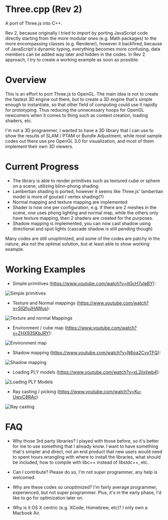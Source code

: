 Three.cpp (Rev 2)
=========

A port of Three.js into C++. 

Rev 2, because originally I tried to import by porting JavaScript code directly starting from the more modular ones (e.g. Math packages) to the more encompassing classes (e.g. Renderer), however it backfired, because of JavaScript's dynamic typing, everything becomes more confusing, data members can be added way later and hidden in the codes. In Rev 2 approach, I try to create a working example as soon as possible.


Overview
========
This is an effort to port Three.js to OpenGL. The main idea is not to create the fastest 3D engine out there, but to create a 3D engine that's simple enough to instantiate, so that other field of computing could use it rapidly for prototyping. Thus reducing the unnecessary hoops for OpenGL newcomers when it comes to thing such as context creation, loading shaders, etc.

I'm not a 3D programmer, I wanted to have a 3D library that I can use to show the results of SLAM / PTAM or Bundle Adjustment, while most sample codes out there use pre OpenGL 3.0 for visualization, and most of them implement their own 3D viewers.


Current Progress
================
* The library is able to render primitives such as textured cube or sphere on a scene, utilizing blinn-phong shading. 
* Lambertian shading is ported, however it seems like Three.js' lambertian model is more of gourad / vertex shading(?)
* Normal mapping and texture mapping are implemented
* Shader is now one per configuration, e.g. if there are 2 meshes in the scene, one uses phong lighting and normal map, while the others only have texture mapping, then 2 shaders are created for the purposes.
* Shadow mapping is implemented, you can now cast shadow using directional and spot lights (cascade shadow is still pending though)

Many codes are still unoptimized, and some of the codes are patchy in the nature, aka not the optimal solution, but at least able to show working example. 



Working Examples
================
* Simple primitives (https://www.youtube.com/watch?v=itGcH7vIeBY):

![Simple primitives](http://subokita.files.wordpress.com/2014/07/screen-shot-2014-07-17-at-14-57-53.png?w=400)

* Texture and Normal mappings (https://www.youtube.com/watch?v=SIQfvJHAWus):

![Texture and normal Mappings](http://subokita.files.wordpress.com/2014/07/texture-and-normal-mappings.gif?w=400)

* Environment / cube map (https://www.youtube.com/watch?v=ZHX935KbJRY):

![Environment map](http://subokita.files.wordpress.com/2014/07/2014-07-22-20_37_43.gif?w=400)

* Shadow mapping (https://www.youtube.com/watch?v=N6oa2CyxTFQ):

![Shadow mapping](http://subokita.files.wordpress.com/2014/08/2014-08-03-11_26_29.gif?w=400)

* Loading PLY models (https://www.youtube.com/watch?v=xL2jixliwb4):

![Loading PLY Models](http://abload.de/img/2014-08-0418_53_49xrai2.gif)

* Ray casting / picking (https://www.youtube.com/watch?v=Ku-UwyC8RAc)

![Ray casting](http://subokita.files.wordpress.com/2014/08/2014-08-11-11_23_27.gif?w=400)


FAQ
===
* Why those 3rd party libraries?
I played with those before, so it's better for me to use something that I already know. I want to have something that's simpler and direct, not an end product that new users would need to spent hours wrangling with where to install the libraries, what should be included, how to compile with libc++ instead of libstdc++, etc.

* Can I contribute?
Please do so, I'm not super programmer, any help is welcomed.

* Why are these codes so unoptimized?
I'm fairly average programmer, experienced, but not super programmer. Plus, it's in the early phase, I'd like to go for optimization later on.

* Why is it OS X centric (e.g. XCode, Homebrew, etc)?
I only own a Macbook Air.



